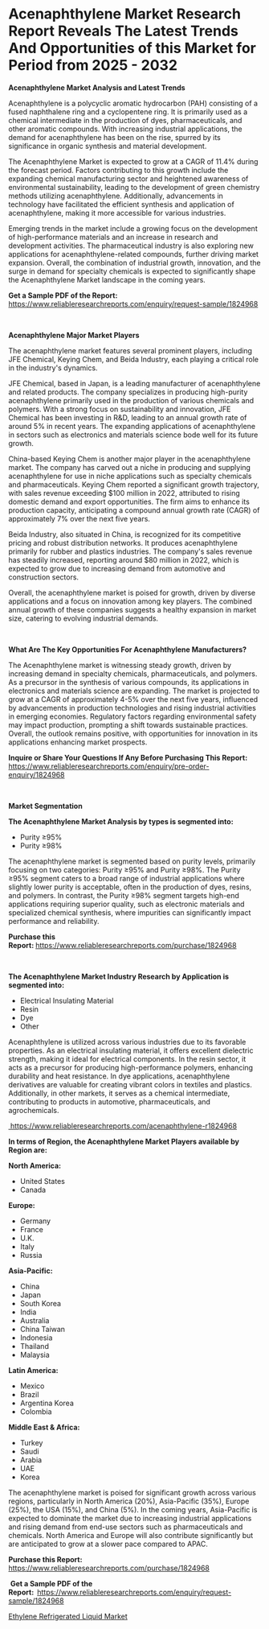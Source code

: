 <p><h1>Acenaphthylene Market Research Report Reveals The Latest Trends And Opportunities of this Market for Period from 2025 - 2032</h1></p><p><strong>Acenaphthylene Market Analysis and Latest Trends</strong></p>
<p><p>Acenaphthylene is a polycyclic aromatic hydrocarbon (PAH) consisting of a fused naphthalene ring and a cyclopentene ring. It is primarily used as a chemical intermediate in the production of dyes, pharmaceuticals, and other aromatic compounds. With increasing industrial applications, the demand for acenaphthylene has been on the rise, spurred by its significance in organic synthesis and material development.</p><p>The Acenaphthylene Market is expected to grow at a CAGR of 11.4% during the forecast period. Factors contributing to this growth include the expanding chemical manufacturing sector and heightened awareness of environmental sustainability, leading to the development of green chemistry methods utilizing acenaphthylene. Additionally, advancements in technology have facilitated the efficient synthesis and application of acenaphthylene, making it more accessible for various industries.</p><p>Emerging trends in the market include a growing focus on the development of high-performance materials and an increase in research and development activities. The pharmaceutical industry is also exploring new applications for acenaphthylene-related compounds, further driving market expansion. Overall, the combination of industrial growth, innovation, and the surge in demand for specialty chemicals is expected to significantly shape the Acenaphthylene Market landscape in the coming years.</p></p>
<p><strong>Get a Sample PDF of the Report:&nbsp;</strong> <a href="https://www.reliableresearchreports.com/enquiry/request-sample/1824968?utm_campaign=2283&utm_medium=2&utm_source=Github&utm_content=ia&utm_term=01042025&utm_id=acenaphthylene">https://www.reliableresearchreports.com/enquiry/request-sample/1824968</a></p>
<p>&nbsp;</p>
<p><strong>Acenaphthylene Major Market Players</strong></p>
<p><p>The acenaphthylene market features several prominent players, including JFE Chemical, Keying Chem, and Beida Industry, each playing a critical role in the industry's dynamics. </p><p>JFE Chemical, based in Japan, is a leading manufacturer of acenaphthylene and related products. The company specializes in producing high-purity acenaphthylene primarily used in the production of various chemicals and polymers. With a strong focus on sustainability and innovation, JFE Chemical has been investing in R&D, leading to an annual growth rate of around 5% in recent years. The expanding applications of acenaphthylene in sectors such as electronics and materials science bode well for its future growth.</p><p>China-based Keying Chem is another major player in the acenaphthylene market. The company has carved out a niche in producing and supplying acenaphthylene for use in niche applications such as specialty chemicals and pharmaceuticals. Keying Chem reported a significant growth trajectory, with sales revenue exceeding $100 million in 2022, attributed to rising domestic demand and export opportunities. The firm aims to enhance its production capacity, anticipating a compound annual growth rate (CAGR) of approximately 7% over the next five years.</p><p>Beida Industry, also situated in China, is recognized for its competitive pricing and robust distribution networks. It produces acenaphthylene primarily for rubber and plastics industries. The company's sales revenue has steadily increased, reporting around $80 million in 2022, which is expected to grow due to increasing demand from automotive and construction sectors.</p><p>Overall, the acenaphthylene market is poised for growth, driven by diverse applications and a focus on innovation among key players. The combined annual growth of these companies suggests a healthy expansion in market size, catering to evolving industrial demands.</p></p>
<p>&nbsp;</p>
<p><strong>What Are The Key Opportunities For Acenaphthylene Manufacturers?</strong></p>
<p><p>The Acenaphthylene market is witnessing steady growth, driven by increasing demand in specialty chemicals, pharmaceuticals, and polymers. As a precursor in the synthesis of various compounds, its applications in electronics and materials science are expanding. The market is projected to grow at a CAGR of approximately 4-5% over the next five years, influenced by advancements in production technologies and rising industrial activities in emerging economies. Regulatory factors regarding environmental safety may impact production, prompting a shift towards sustainable practices. Overall, the outlook remains positive, with opportunities for innovation in its applications enhancing market prospects.</p></p>
<p><strong>Inquire or Share Your Questions If Any Before Purchasing This Report:</strong> <a href="https://www.reliableresearchreports.com/enquiry/pre-order-enquiry/1824968?utm_campaign=2283&utm_medium=2&utm_source=Github&utm_content=ia&utm_term=01042025&utm_id=acenaphthylene">https://www.reliableresearchreports.com/enquiry/pre-order-enquiry/1824968</a></p>
<p>&nbsp;</p>
<p><strong>Market Segmentation</strong></p>
<p><strong>The Acenaphthylene Market Analysis by types is segmented into:</strong></p>
<p><ul><li>Purity ≥95%</li><li>Purity ≥98%</li></ul></p>
<p><p>The acenaphthylene market is segmented based on purity levels, primarily focusing on two categories: Purity ≥95% and Purity ≥98%. The Purity ≥95% segment caters to a broad range of industrial applications where slightly lower purity is acceptable, often in the production of dyes, resins, and polymers. In contrast, the Purity ≥98% segment targets high-end applications requiring superior quality, such as electronic materials and specialized chemical synthesis, where impurities can significantly impact performance and reliability.</p></p>
<p><strong>Purchase this Report:&nbsp;</strong><a href="https://www.reliableresearchreports.com/purchase/1824968?utm_campaign=2283&utm_medium=2&utm_source=Github&utm_content=ia&utm_term=01042025&utm_id=acenaphthylene">https://www.reliableresearchreports.com/purchase/1824968</a></p>
<p>&nbsp;</p>
<p><strong>The Acenaphthylene Market Industry Research by Application is segmented into:</strong></p>
<p><ul><li>Electrical Insulating Material</li><li>Resin</li><li>Dye</li><li>Other</li></ul></p>
<p><p>Acenaphthylene is utilized across various industries due to its favorable properties. As an electrical insulating material, it offers excellent dielectric strength, making it ideal for electrical components. In the resin sector, it acts as a precursor for producing high-performance polymers, enhancing durability and heat resistance. In dye applications, acenaphthylene derivatives are valuable for creating vibrant colors in textiles and plastics. Additionally, in other markets, it serves as a chemical intermediate, contributing to products in automotive, pharmaceuticals, and agrochemicals.</p></p>
<p><a href="https://www.reliableresearchreports.com/acenaphthylene-r1824968?utm_campaign=2283&utm_medium=2&utm_source=Github&utm_content=ia&utm_term=01042025&utm_id=acenaphthylene">&nbsp;https://www.reliableresearchreports.com/acenaphthylene-r1824968</a></p>
<p><strong>In terms of Region, the Acenaphthylene Market Players available by Region are:</strong></p>
<p>
    <p> <strong> North America: </strong>
        <ul>
            <li>United States</li>
            <li>Canada</li>
        </ul>
        </p> 
    <p> <strong> Europe: </strong>
        <ul>
            <li>Germany</li>
            <li>France</li>
            <li>U.K.</li>
            <li>Italy</li>
            <li>Russia</li>
        </ul>
        </p> 
    <p> <strong> Asia-Pacific: </strong>
        <ul>
            <li>China</li>
            <li>Japan</li>
            <li>South Korea</li>
            <li>India</li>
            <li>Australia</li>
            <li>China Taiwan</li>
            <li>Indonesia</li>
            <li>Thailand</li>
            <li>Malaysia</li>
        </ul>
        </p> 
    <p> <strong> Latin America: </strong>
        <ul>
            <li>Mexico</li>
            <li>Brazil</li>
            <li>Argentina Korea</li>
            <li>Colombia</li>
        </ul>
        </p> 
    <p> <strong> Middle East & Africa: </strong>
        <ul>
            <li>Turkey</li>
            <li>Saudi</li>
            <li>Arabia</li>
            <li>UAE</li>
            <li>Korea</li>
        </ul>
    </p>
    </p>
<p><p>The acenaphthylene market is poised for significant growth across various regions, particularly in North America (20%), Asia-Pacific (35%), Europe (25%), the USA (15%), and China (5%). In the coming years, Asia-Pacific is expected to dominate the market due to increasing industrial applications and rising demand from end-use sectors such as pharmaceuticals and chemicals. North America and Europe will also contribute significantly but are anticipated to grow at a slower pace compared to APAC.</p></p>
<p><strong>Purchase this Report: </strong><a href="https://www.reliableresearchreports.com/purchase/1824968?utm_campaign=2283&utm_medium=2&utm_source=Github&utm_content=ia&utm_term=01042025&utm_id=acenaphthylene">https://www.reliableresearchreports.com/purchase/1824968</a></p>
<p>&nbsp;<strong>Get a Sample PDF of the Report:&nbsp;&nbsp;</strong><a href="https://www.reliableresearchreports.com/enquiry/request-sample/1824968?utm_campaign=2283&utm_medium=2&utm_source=Github&utm_content=ia&utm_term=01042025&utm_id=acenaphthylene">https://www.reliableresearchreports.com/enquiry/request-sample/1824968</a></p>
<p><strong></strong></p>
<p><p><a href="https://github.com/mcfred89/Market-Research-Report-List-1/blob/main/ethylene-refrigerated-liquid-market.md?utm_campaign=2283&utm_medium=2&utm_source=Github&utm_content=ia&utm_term=01042025&utm_id=acenaphthylene">Ethylene Refrigerated Liquid Market</a></p></p>
